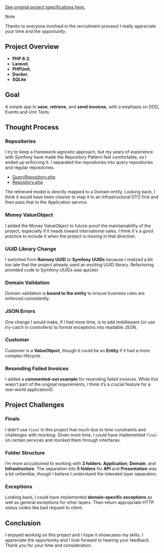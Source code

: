 [See original project specifications here.](ORIGINAL_README.md)

> [!NOTE]
> Thanks to everyone involved in the recruitment process! I really appreciate your time and the opportunity.


## Project Overview
- **PHP 8.3**, 
- **Laravel**, 
- **PHPUnit**,
- **Docker**,
- **SQLite**

## Goal
A simple app to **save**, **retrieve**, and **send invoices**, with a emphasis on DDD, Events and Unit Tests.


## Thought Process
### Repositories
I try to keep a framework-agnostic approach, but my years of experience with Symfony have made the Repository Pattern feel comfortable, so I ended up enforcing it. I separated the repositories into query repositories and regular repositories.

- [QueryRepository.php]() 
- [Repository.php]()

The retrieved model is directly mapped to a Domain entity. Looking back, I think it would have been cleaner to map it to an Infrastructural DTO first and then pass that to the Application service.

### Money ValueObject
I added the Money ValueObject to future-proof the maintainability of the project, especially if it heads toward international sales. I think it's a good practice to include it when the project is moving in that direction.

### UUID Library Change
I switched from **Ramsey UUID** to **Symfony UUIDs** because I realized a bit too late that the project already used an exsiting UUID library. Refactoring provided code to Symfony UUIDs was quicker.

### Domain Validation
Domain validation is **bound to the entity** to ensure business rules are enforced consistently.

### JSON Errors
One change I would make, if I had more time, is to add middleware (or use try-catch in controllers) to format exceptions into readable JSON.

### Customer
Customer is a **ValueObject**, though it could be an **Entity** if it had a more complex lifecycle.

### Resending Failed Invoices
I added a **commented-out example** for resending failed invoices. While this wasn’t part of the original requirements, I think it’s a crucial feature for a real-world applicationŌ.


## Project Challenges
### Finals
I didn’t use `final` in this project that much due to time constraints and challenges with mocking. Given more time, I could have implemented `final` on certain services and mocked them through interfaces. 

### Folder Structure
I’m more accustomed to working with **3 folders**: **Application**, **Domain**, and **Infrastructure**. The separation into **5 folders** for **API** and **Presentation** was a bit unfamiliar, though I believe I understand the intended layer separation.

### Exceptions
Looking back, I could have implemented **domain-specific exceptions** as well as general exceptions for other layers. Then return appropriate HTTP status codes like bad request to client.


## Conclusion
I enjoyed working on this project and I hope it showcases my skills. I appreciate the opportunity and I look forward to hearing your feedback. Thank you for your time and consideration.

